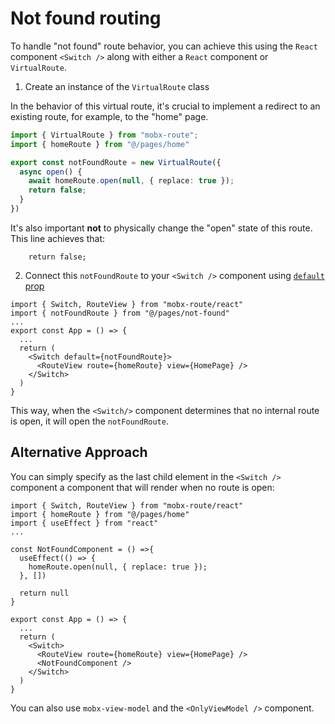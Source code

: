 # Not found routing   

To handle "not found" route behavior, you can achieve this using the `React` component `<Switch />` along with either a `React` component or `VirtualRoute`.    

1.  Create an instance of the `VirtualRoute` class   

In the behavior of this virtual route, it's crucial to implement a redirect to an existing route, for example, to the "home" page.   

```ts
import { VirtualRoute } from "mobx-route";
import { homeRoute } from "@/pages/home"

export const notFoundRoute = new VirtualRoute({
  async open() {
    await homeRoute.open(null, { replace: true });
    return false;
  }
})
```

It's also important **not** to physically change the "open" state of this route. This line achieves that:

```ts{1}
    return false;
```

2. Connect this `notFoundRoute` to your `<Switch />` component using [`default` prop](/react/Switch#default)  

```tsx{7}
import { Switch, RouteView } from "mobx-route/react"
import { notFoundRoute } from "@/pages/not-found"
...
export const App = () => {
  ...
  return (
    <Switch default={notFoundRoute}>
      <RouteView route={homeRoute} view={HomePage} />
    </Switch>
  )
}
```

This way, when the `<Switch/>` component determines that no internal route is open, it will open the `notFoundRoute`.  


## Alternative Approach    

You can simply specify as the last child element in the `<Switch />` component a component that will render when no route is open:  


```tsx{19}
import { Switch, RouteView } from "mobx-route/react"
import { homeRoute } from "@/pages/home"
import { useEffect } from "react"
...

const NotFoundComponent = () =>{
  useEffect(() => {
    homeRoute.open(null, { replace: true });
  }, [])

  return null
}

export const App = () => {
  ...
  return (
    <Switch>
      <RouteView route={homeRoute} view={HomePage} />
      <NotFoundComponent />
    </Switch>
  )
}
```

You can also use `mobx-view-model` and the `<OnlyViewModel />` component.  

